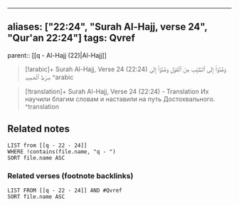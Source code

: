 
---
aliases: ["22:24", "Surah Al-Hajj, verse 24", "Qur'an 22:24"]
tags: Qvref
---

parent:: [[q - Al-Hajj (22)|Al-Hajj]]

> [!arabic]+ Surah Al-Hajj, Verse 24 (22:24)
> <span class="quran-arabic">وَهُدُوٓا۟ إِلَى ٱلطَّيِّبِ مِنَ ٱلْقَوْلِ وَهُدُوٓا۟ إِلَىٰ صِرَٰطِ ٱلْحَمِيدِ</span>
^arabic

> [!translation]+ Surah Al-Hajj, Verse 24 (22:24) - Translation
> Их научили благим словам и наставили на путь Достохвального.
^translation



## Related notes
```dataview
LIST from [[q - 22 - 24]]
WHERE !contains(file.name, "q - ")
SORT file.name ASC
```

### Related verses (footnote backlinks)
```dataview
LIST FROM [[q - 22 - 24]] AND #Qvref
SORT file.name ASC
```

